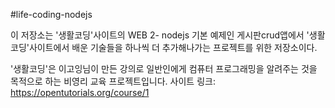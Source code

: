 #life-coding-nodejs

이 저장소는 '생활코딩'사이트의 WEB 2- nodejs 기본 예제인 게시판crud앱에서 '생활코딩'사이트에서 배운 기술들을 하나씩 더 추가해나가는 프로젝트를 위한 저장소이다.

'생활코딩'은 이고잉님이 만든 강의로 일반인에게 컴퓨터 프로그래밍을 알려주는 것을 목적으로 하는 비영리 교육 프로젝트입니다. 사이트 링크: https://opentutorials.org/course/1